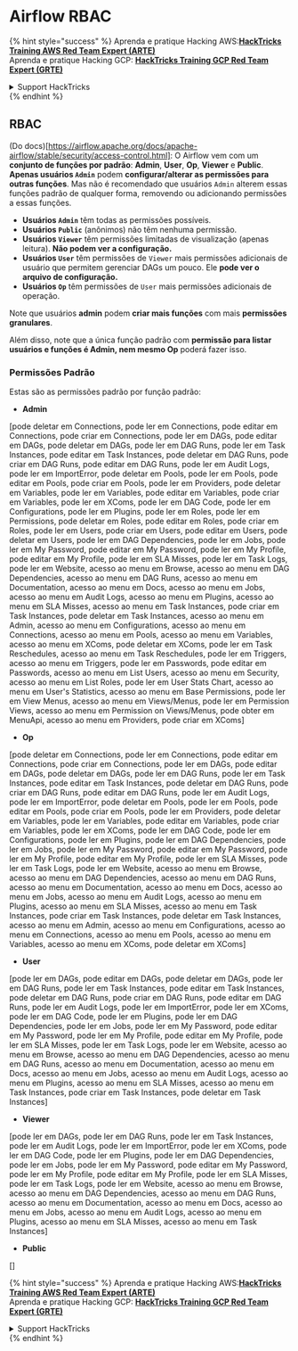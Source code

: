 # Airflow RBAC

{% hint style="success" %}
Aprenda e pratique Hacking AWS:<img src="../../.gitbook/assets/image (1) (1) (1) (1).png" alt="" data-size="line">[**HackTricks Training AWS Red Team Expert (ARTE)**](https://training.hacktricks.xyz/courses/arte)<img src="../../.gitbook/assets/image (1) (1) (1) (1).png" alt="" data-size="line">\
Aprenda e pratique Hacking GCP: <img src="../../.gitbook/assets/image (2) (1).png" alt="" data-size="line">[**HackTricks Training GCP Red Team Expert (GRTE)**<img src="../../.gitbook/assets/image (2) (1).png" alt="" data-size="line">](https://training.hacktricks.xyz/courses/grte)

<details>

<summary>Support HackTricks</summary>

* Confira os [**planos de assinatura**](https://github.com/sponsors/carlospolop)!
* **Junte-se ao** 💬 [**grupo do Discord**](https://discord.gg/hRep4RUj7f) ou ao [**grupo do telegram**](https://t.me/peass) ou **siga**-nos no **Twitter** 🐦 [**@hacktricks\_live**](https://twitter.com/hacktricks_live)**.**
* **Compartilhe truques de hacking enviando PRs para o** [**HackTricks**](https://github.com/carlospolop/hacktricks) e [**HackTricks Cloud**](https://github.com/carlospolop/hacktricks-cloud) repositórios do github.

</details>
{% endhint %}

## RBAC

(Do docs)\[https://airflow.apache.org/docs/apache-airflow/stable/security/access-control.html]: O Airflow vem com um **conjunto de funções por padrão**: **Admin**, **User**, **Op**, **Viewer** e **Public**. **Apenas usuários `Admin`** podem **configurar/alterar as permissões para outras funções**. Mas não é recomendado que usuários `Admin` alterem essas funções padrão de qualquer forma, removendo ou adicionando permissões a essas funções.

* **Usuários `Admin`** têm todas as permissões possíveis.
* **Usuários `Public`** (anônimos) não têm nenhuma permissão.
* **Usuários `Viewer`** têm permissões limitadas de visualização (apenas leitura). **Não podem ver a configuração.**
* **Usuários `User`** têm permissões de `Viewer` mais permissões adicionais de usuário que permitem gerenciar DAGs um pouco. Ele **pode ver o arquivo de configuração.**
* **Usuários `Op`** têm permissões de `User` mais permissões adicionais de operação.

Note que usuários **admin** podem **criar mais funções** com mais **permissões granulares**.

Além disso, note que a única função padrão com **permissão para listar usuários e funções é Admin, nem mesmo Op** poderá fazer isso.

### Permissões Padrão

Estas são as permissões padrão por função padrão:

* **Admin**

\[pode deletar em Connections, pode ler em Connections, pode editar em Connections, pode criar em Connections, pode ler em DAGs, pode editar em DAGs, pode deletar em DAGs, pode ler em DAG Runs, pode ler em Task Instances, pode editar em Task Instances, pode deletar em DAG Runs, pode criar em DAG Runs, pode editar em DAG Runs, pode ler em Audit Logs, pode ler em ImportError, pode deletar em Pools, pode ler em Pools, pode editar em Pools, pode criar em Pools, pode ler em Providers, pode deletar em Variables, pode ler em Variables, pode editar em Variables, pode criar em Variables, pode ler em XComs, pode ler em DAG Code, pode ler em Configurations, pode ler em Plugins, pode ler em Roles, pode ler em Permissions, pode deletar em Roles, pode editar em Roles, pode criar em Roles, pode ler em Users, pode criar em Users, pode editar em Users, pode deletar em Users, pode ler em DAG Dependencies, pode ler em Jobs, pode ler em My Password, pode editar em My Password, pode ler em My Profile, pode editar em My Profile, pode ler em SLA Misses, pode ler em Task Logs, pode ler em Website, acesso ao menu em Browse, acesso ao menu em DAG Dependencies, acesso ao menu em DAG Runs, acesso ao menu em Documentation, acesso ao menu em Docs, acesso ao menu em Jobs, acesso ao menu em Audit Logs, acesso ao menu em Plugins, acesso ao menu em SLA Misses, acesso ao menu em Task Instances, pode criar em Task Instances, pode deletar em Task Instances, acesso ao menu em Admin, acesso ao menu em Configurations, acesso ao menu em Connections, acesso ao menu em Pools, acesso ao menu em Variables, acesso ao menu em XComs, pode deletar em XComs, pode ler em Task Reschedules, acesso ao menu em Task Reschedules, pode ler em Triggers, acesso ao menu em Triggers, pode ler em Passwords, pode editar em Passwords, acesso ao menu em List Users, acesso ao menu em Security, acesso ao menu em List Roles, pode ler em User Stats Chart, acesso ao menu em User's Statistics, acesso ao menu em Base Permissions, pode ler em View Menus, acesso ao menu em Views/Menus, pode ler em Permission Views, acesso ao menu em Permission on Views/Menus, pode obter em MenuApi, acesso ao menu em Providers, pode criar em XComs]

* **Op**

\[pode deletar em Connections, pode ler em Connections, pode editar em Connections, pode criar em Connections, pode ler em DAGs, pode editar em DAGs, pode deletar em DAGs, pode ler em DAG Runs, pode ler em Task Instances, pode editar em Task Instances, pode deletar em DAG Runs, pode criar em DAG Runs, pode editar em DAG Runs, pode ler em Audit Logs, pode ler em ImportError, pode deletar em Pools, pode ler em Pools, pode editar em Pools, pode criar em Pools, pode ler em Providers, pode deletar em Variables, pode ler em Variables, pode editar em Variables, pode criar em Variables, pode ler em XComs, pode ler em DAG Code, pode ler em Configurations, pode ler em Plugins, pode ler em DAG Dependencies, pode ler em Jobs, pode ler em My Password, pode editar em My Password, pode ler em My Profile, pode editar em My Profile, pode ler em SLA Misses, pode ler em Task Logs, pode ler em Website, acesso ao menu em Browse, acesso ao menu em DAG Dependencies, acesso ao menu em DAG Runs, acesso ao menu em Documentation, acesso ao menu em Docs, acesso ao menu em Jobs, acesso ao menu em Audit Logs, acesso ao menu em Plugins, acesso ao menu em SLA Misses, acesso ao menu em Task Instances, pode criar em Task Instances, pode deletar em Task Instances, acesso ao menu em Admin, acesso ao menu em Configurations, acesso ao menu em Connections, acesso ao menu em Pools, acesso ao menu em Variables, acesso ao menu em XComs, pode deletar em XComs]

* **User**

\[pode ler em DAGs, pode editar em DAGs, pode deletar em DAGs, pode ler em DAG Runs, pode ler em Task Instances, pode editar em Task Instances, pode deletar em DAG Runs, pode criar em DAG Runs, pode editar em DAG Runs, pode ler em Audit Logs, pode ler em ImportError, pode ler em XComs, pode ler em DAG Code, pode ler em Plugins, pode ler em DAG Dependencies, pode ler em Jobs, pode ler em My Password, pode editar em My Password, pode ler em My Profile, pode editar em My Profile, pode ler em SLA Misses, pode ler em Task Logs, pode ler em Website, acesso ao menu em Browse, acesso ao menu em DAG Dependencies, acesso ao menu em DAG Runs, acesso ao menu em Documentation, acesso ao menu em Docs, acesso ao menu em Jobs, acesso ao menu em Audit Logs, acesso ao menu em Plugins, acesso ao menu em SLA Misses, acesso ao menu em Task Instances, pode criar em Task Instances, pode deletar em Task Instances]

* **Viewer**

\[pode ler em DAGs, pode ler em DAG Runs, pode ler em Task Instances, pode ler em Audit Logs, pode ler em ImportError, pode ler em XComs, pode ler em DAG Code, pode ler em Plugins, pode ler em DAG Dependencies, pode ler em Jobs, pode ler em My Password, pode editar em My Password, pode ler em My Profile, pode editar em My Profile, pode ler em SLA Misses, pode ler em Task Logs, pode ler em Website, acesso ao menu em Browse, acesso ao menu em DAG Dependencies, acesso ao menu em DAG Runs, acesso ao menu em Documentation, acesso ao menu em Docs, acesso ao menu em Jobs, acesso ao menu em Audit Logs, acesso ao menu em Plugins, acesso ao menu em SLA Misses, acesso ao menu em Task Instances]

* **Public**

\[]

{% hint style="success" %}
Aprenda e pratique Hacking AWS:<img src="../../.gitbook/assets/image (1) (1) (1) (1).png" alt="" data-size="line">[**HackTricks Training AWS Red Team Expert (ARTE)**](https://training.hacktricks.xyz/courses/arte)<img src="../../.gitbook/assets/image (1) (1) (1) (1).png" alt="" data-size="line">\
Aprenda e pratique Hacking GCP: <img src="../../.gitbook/assets/image (2) (1).png" alt="" data-size="line">[**HackTricks Training GCP Red Team Expert (GRTE)**<img src="../../.gitbook/assets/image (2) (1).png" alt="" data-size="line">](https://training.hacktricks.xyz/courses/grte)

<details>

<summary>Support HackTricks</summary>

* Confira os [**planos de assinatura**](https://github.com/sponsors/carlospolop)!
* **Junte-se ao** 💬 [**grupo do Discord**](https://discord.gg/hRep4RUj7f) ou ao [**grupo do telegram**](https://t.me/peass) ou **siga**-nos no **Twitter** 🐦 [**@hacktricks\_live**](https://twitter.com/hacktricks_live)**.**
* **Compartilhe truques de hacking enviando PRs para o** [**HackTricks**](https://github.com/carlospolop/hacktricks) e [**HackTricks Cloud**](https://github.com/carlospolop/hacktricks-cloud) repositórios do github.

</details>
{% endhint %}
